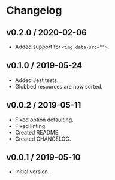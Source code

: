 # Changelog

## v0.2.0 / 2020-02-06

- Added support for `<img data-src="">`.

## v0.1.0 / 2019-05-24

- Added Jest tests.
- Globbed resources are now sorted.

## v0.0.2 / 2019-05-11

- Fixed option defaulting.
- Fixed linting.
- Created README.
- Created CHANGELOG.

## v0.0.1 / 2019-05-10

- Initial version.
